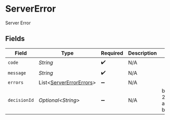 # ServerError

Server Error


## Fields

| Field                                                                | Type                                                                 | Required                                                             | Description                                                          | Example                                                              |
| -------------------------------------------------------------------- | -------------------------------------------------------------------- | -------------------------------------------------------------------- | -------------------------------------------------------------------- | -------------------------------------------------------------------- |
| `code`                                                               | *String*                                                             | :heavy_check_mark:                                                   | N/A                                                                  |                                                                      |
| `message`                                                            | *String*                                                             | :heavy_check_mark:                                                   | N/A                                                                  |                                                                      |
| `errors`                                                             | List\<[ServerErrorErrors](../../models/errors/ServerErrorErrors.md)> | :heavy_minus_sign:                                                   | N/A                                                                  |                                                                      |
| `decisionId`                                                         | *Optional\<String>*                                                  | :heavy_minus_sign:                                                   | N/A                                                                  | b84cf736-213c-4932-a8e4-bb5c648f1b4d                                 |